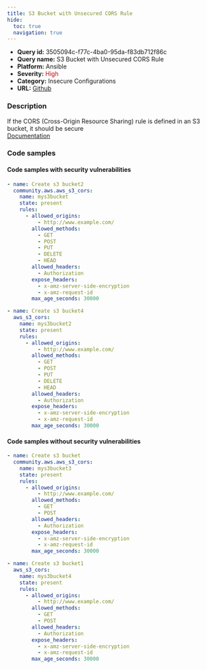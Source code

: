 ```yaml
---
title: S3 Bucket with Unsecured CORS Rule
hide:
  toc: true
  navigation: true
---
```


<style>
  .highlight .hll {
    background-color: #ff171742;
  }
  .md-content {
    max-width: 1100px;
    margin: 0 auto;
  }
</style>

-   **Query id:** 3505094c-f77c-4ba0-95da-f83db712f86c
-   **Query name:** S3 Bucket with Unsecured CORS Rule
-   **Platform:** Ansible
-   **Severity:** <span style="color:#C00">High</span>
-   **Category:** Insecure Configurations
-   **URL:** [Github](https://github.com/Checkmarx/kics/tree/master/assets/queries/ansible/aws/s3_bucket_with_unsecured_cors_rule)

### Description
If the CORS (Cross-Origin Resource Sharing) rule is defined in an S3 bucket, it should be secure<br>
[Documentation](https://docs.ansible.com/ansible/latest/collections/community/aws/aws_s3_cors_module.html#parameter-rules)

### Code samples
#### Code samples with security vulnerabilities
```yaml title="Postitive test num. 1 - yaml file" hl_lines="5"
- name: Create s3 bucket2
  community.aws.aws_s3_cors:
    name: mys3bucket
    state: present
    rules:
      - allowed_origins:
          - http://www.example.com/
        allowed_methods:
          - GET
          - POST
          - PUT
          - DELETE
          - HEAD
        allowed_headers:
          - Authorization
        expose_headers:
          - x-amz-server-side-encryption
          - x-amz-request-id
        max_age_seconds: 30000

```
```yaml title="Postitive test num. 2 - yaml file" hl_lines="5"
- name: Create s3 bucket4
  aws_s3_cors:
    name: mys3bucket2
    state: present
    rules:
      - allowed_origins:
          - http://www.example.com/
        allowed_methods:
          - GET
          - POST
          - PUT
          - DELETE
          - HEAD
        allowed_headers:
          - Authorization
        expose_headers:
          - x-amz-server-side-encryption
          - x-amz-request-id
        max_age_seconds: 30000

```


#### Code samples without security vulnerabilities
```yaml title="Negative test num. 1 - yaml file"
- name: Create s3 bucket
  community.aws.aws_s3_cors:
    name: mys3bucket3
    state: present
    rules:
      - allowed_origins:
          - http://www.example.com/
        allowed_methods:
          - GET
          - POST
        allowed_headers:
          - Authorization
        expose_headers:
          - x-amz-server-side-encryption
          - x-amz-request-id
        max_age_seconds: 30000

```
```yaml title="Negative test num. 2 - yaml file"
- name: Create s3 bucket1
  aws_s3_cors:
    name: mys3bucket4
    state: present
    rules:
      - allowed_origins:
          - http://www.example.com/
        allowed_methods:
          - GET
          - POST
        allowed_headers:
          - Authorization
        expose_headers:
          - x-amz-server-side-encryption
          - x-amz-request-id
        max_age_seconds: 30000

```
